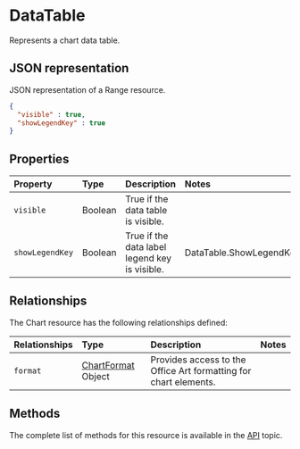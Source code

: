 # DataTable
Represents a chart data table.


## JSON representation

JSON representation of a Range resource.
<!-- { "blockType": "resource", "@odata.type": "DataTable", 
	"optionalProperties": ["format"]
	 } 
-->
```json
{
  "visible" : true,
  "showLegendKey" : true
}
```

## Properties

| Property         | Type    |Description|Notes |
|:-----------------|:--------|:----------|:-----|
| `visible` | Boolean |True if the data table is visible.  | |
| `showLegendKey` | Boolean |True if the data label legend key is visible.  | DataTable.ShowLegendKey |




## Relationships
The Chart resource has the following relationships defined:

| Relationships    | Type    |Description|Notes |
|:-----------------|:--------|:----------|:-----|
| `format`          |[ChartFormat](chartFormat.md) Object | Provides access to the Office Art formatting for chart elements.


## Methods

The complete list of methods for this resource is available in
the [API](../README.md) topic.